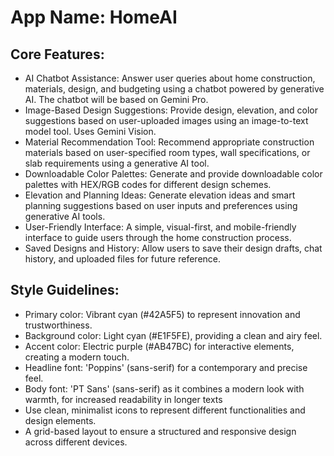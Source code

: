 # **App Name**: HomeAI

## Core Features:

- AI Chatbot Assistance: Answer user queries about home construction, materials, design, and budgeting using a chatbot powered by generative AI. The chatbot will be based on Gemini Pro.
- Image-Based Design Suggestions: Provide design, elevation, and color suggestions based on user-uploaded images using an image-to-text model tool. Uses Gemini Vision.
- Material Recommendation Tool: Recommend appropriate construction materials based on user-specified room types, wall specifications, or slab requirements using a generative AI tool.
- Downloadable Color Palettes: Generate and provide downloadable color palettes with HEX/RGB codes for different design schemes.
- Elevation and Planning Ideas: Generate elevation ideas and smart planning suggestions based on user inputs and preferences using generative AI tools.
- User-Friendly Interface: A simple, visual-first, and mobile-friendly interface to guide users through the home construction process.
- Saved Designs and History: Allow users to save their design drafts, chat history, and uploaded files for future reference.

## Style Guidelines:

- Primary color: Vibrant cyan (#42A5F5) to represent innovation and trustworthiness.
- Background color: Light cyan (#E1F5FE), providing a clean and airy feel.
- Accent color: Electric purple (#AB47BC) for interactive elements, creating a modern touch.
- Headline font: 'Poppins' (sans-serif) for a contemporary and precise feel.
- Body font: 'PT Sans' (sans-serif) as it combines a modern look with warmth, for increased readability in longer texts
- Use clean, minimalist icons to represent different functionalities and design elements.
- A grid-based layout to ensure a structured and responsive design across different devices.